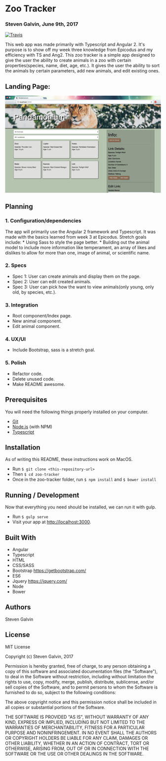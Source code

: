 # Zoo Tracker
### Steven Galvin, June 9th, 2017
[![Travis](https://img.shields.io/travis/rust-lang/rust.svg?style=plastic)](https://github.com/steven-galvin/zoo-tracker)

This web app was made primarily with Typescript and Angular 2. It's purpose is to show off my week three knowledge from Epicodus and my efficiency with TS and Ang2. This zoo tracker is a simple app designed to give the user the ability to create animals in a zoo with certain properties(species, name, diet, age, etc.). It gives the user the ability to sort the animals by certain parameters, add new animals, and edit existing ones.

## Landing Page:
![](./resources/images/landingpage.png "Pandamonium")

## Planning

### 1. Configuration/dependencies
  The app will primarily use the Angular 2 framework and Typescript. It was made with the basics learned from week 3 at Epicodus. Stretch goals include:
    * Using Sass to style the page better.
    * Building out the animal model to include more information like temperament, an array of likes and dislikes to allow for more than one, image of animal, or scientific name.

### 2. Specs
  * Spec 1: User can create animals and display them on the page.
  * Spec 2: User can edit created animals.
  * Spec 3: User can pick how the want to view animals(only young, only old, by species, etc.).

### 3. Integration
  * Root component/Index page.
  * New animal component.
  * Edit animal component.

### 4. UX/UI
  * Include Bootstrap, sass is a stretch goal.

### 5. Polish
  * Refactor code.
  * Delete unused code.
  * Make README awesome.

## Prerequisites

You will need the following things properly installed on your computer.

* [Git](https://git-scm.com/)
* [Node.js](https://nodejs.org/) (with NPM)
* [Typescript](https://www.typescriptlang.org/)

## Installation

As of writing this README, these instructions work on MacOS.

* Run `$ git clone <this-repository-url>`
* Then `$ cd zoo-tracker`
* Once in the zoo-tracker folder, run `$ npm install` and `$ bower install`

## Running / Development

Now that everything you need should be installed, we can run it with gulp.

* Run `$ gulp serve`
* Visit your app at [http://localhost:3000](http://localhost:3000).

## Built With

* Angular
* Typescript
* HTML
* CSS/SASS
* Bootstrap https://getbootstrap.com/
* ES6
* Jquery https://jquery.com/
* Node
* Bower

## Authors

Steven Galvin

## License

MIT License

Copyright (c) Steven Galvin, 2017

Permission is hereby granted, free of charge, to any person obtaining a copy
of this software and associated documentation files (the "Software"), to deal
in the Software without restriction, including without limitation the rights
to use, copy, modify, merge, publish, distribute, sublicense, and/or sell
copies of the Software, and to permit persons to whom the Software is furnished to do so, subject to the following conditions:

The above copyright notice and this permission notice shall be included in all
copies or substantial portions of the Software.

THE SOFTWARE IS PROVIDED "AS IS", WITHOUT WARRANTY OF ANY KIND, EXPRESS OR
IMPLIED, INCLUDING BUT NOT LIMITED TO THE WARRANTIES OF MERCHANTABILITY,
FITNESS FOR A PARTICULAR PURPOSE AND NONINFRINGEMENT. IN NO EVENT SHALL THE
AUTHORS OR COPYRIGHT HOLDERS BE LIABLE FOR ANY CLAIM, DAMAGES OR OTHER
LIABILITY, WHETHER IN AN ACTION OF CONTRACT, TORT OR OTHERWISE, ARISING FROM,
OUT OF OR IN CONNECTION WITH THE SOFTWARE OR THE USE OR OTHER DEALINGS IN THE
SOFTWARE.
